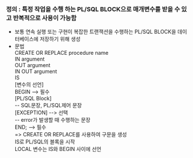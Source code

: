 ### 정의 : 특정 작업을 수행 하는 PL/SQL BLOCK으로 매개변수를 받을 수 있고 반복적으로 사용이 가능함   
 - 보통 연속 실행 또는 구현이 복잡한 트랜잭션을 수행하는 PL/SQL BLOCK을 데이터베이스에 저장하기 위해 생성
 - 문법   
CREATE OR REPLACE procedure name   
   IN argument    
   OUT argument    
   IN OUT argument    
IS    
   [변수의 선언]   
BEGIN  --> 필수    
   [PL/SQL Block]   
   -- SQL문장, PL/SQL제어 문장    
   [EXCEPTION]  --> 선택  
   -- error가 발생할 때 수행하는 문장   
END;  --> 필수    
=> CREATE OR REPLACE를 사용하여 구문을 생성   
   IS로 PL/SQL의 블록을 시작   
   LOCAL 변수는 IS와 BEGIN 사이에 선언   
